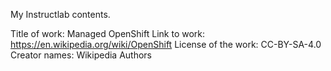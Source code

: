 My Instructlab contents. 

Title of work: Managed OpenShift
Link to work: https://en.wikipedia.org/wiki/OpenShift
License of the work: CC-BY-SA-4.0
Creator names: Wikipedia Authors
